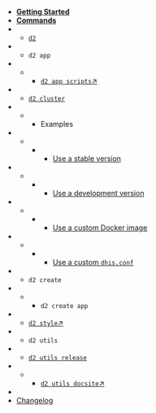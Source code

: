 -   [**Getting Started**](getting-started)
-   [**Commands**](commands)
-   -   [`d2`](commands/d2)
-   -   `d2 app`
-   -   -   [`d2 app scripts`↗️](https://platform.dhis2.nu/#/scripts ':ignore')
-   -   [`d2 cluster`](commands/d2-cluster)
-   -   -   Examples
-   -   -   -   [Use a stable version](recipes/stable)
-   -   -   -   [Use a development version](recipes/development)
-   -   -   -   [Use a custom Docker image](recipes/custom-image)
-   -   -   -   [Use a custom `dhis.conf`](recipes/custom-dhis-config)
-   -   `d2 create`
-   -   -   `d2 create app`
-   -   [`d2 style`↗️](https://cli-style.dhis2.nu ':ignore')
-   -   `d2 utils`
-   -   [`d2 utils release`](commands/d2-utils-release)
-   -   -   [`d2 utils docsite`↗️](https://cli-utils-docsite.dhis2.nu ':ignore')
-   &nbsp;
-   [Changelog](CHANGELOG)
